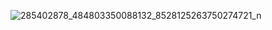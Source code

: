 
![285402878_484803350088132_8528125263750274721_n](https://github.com/user-attachments/assets/1de57677-0d00-4390-9f18-102be9d32f9f)
